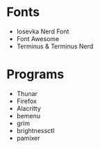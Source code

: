 # Fonts
- Iosevka Nerd Font
- Font Awesome
- Terminus & Terminus Nerd

# Programs
- Thunar
- Firefox
- Alacritty
- bemenu
- grim
- brightnessctl
- pamixer
